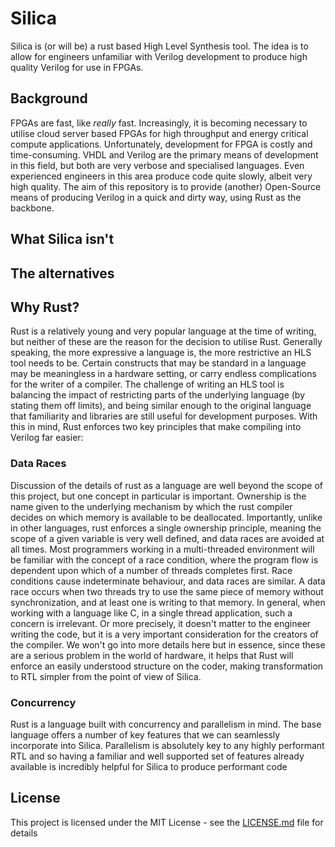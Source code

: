 # Silica

Silica is (or will be) a rust based High Level Synthesis tool. The idea is to allow for engineers unfamiliar with Verilog development to produce high quality Verilog for use in FPGAs.

## Background

FPGAs are fast, like *really* fast. Increasingly, it is becoming necessary to utilise cloud server based FPGAs for high throughput and energy critical compute applications. Unfortunately, development for FPGA is costly and time-consuming. VHDL and Verilog are the primary means of development in this field, but both are very verbose and specialised languages. Even experienced engineers in this area produce code quite slowly, albeit very high quality. The aim of this repository is to provide (another) Open-Source means of producing Verilog in a quick and dirty way, using Rust as the backbone.

## What Silica isn't

## The alternatives

## Why Rust?

Rust is a relatively young and very popular language at the time of writing, but neither of these are the reason for the decision to utilise Rust. Generally speaking, the more expressive a language is, the more restrictive an HLS tool needs to be. Certain constructs that may be standard in a language may be meaningless in a hardware setting, or carry endless complications for the writer of a compiler. The challenge of writing an HLS tool is balancing the impact of restricting parts of the underlying language (by stating them off limits), and being similar enough to the original language that familiarity and libraries are still useful for development purposes. With this in mind, Rust enforces two key principles that make compiling into Verilog far easier:

### Data Races

Discussion of the details of rust as a language are well beyond the scope of this project, but one concept in particular is important. Ownership is the name given to the underlying mechanism by which the rust compiler decides on which memory is available to be deallocated. Importantly, unlike in other languages, rust enforces a single ownership principle, meaning the scope of a given variable is very well defined, and data races are avoided at all times. Most programmers working in a multi-threaded environment will be familiar with the concept of a race condition, where the program flow is dependent upon which of a number of threads completes first. Race conditions cause indeterminate behaviour, and data races are similar. A data race occurs when two threads try to use the same piece of memory without synchronization, and at least one is writing to that memory. In general, when working with a language like C, in a single thread application, such a concern is irrelevant. Or more precisely, it doesn't matter to the engineer writing the code, but it is a very important consideration for the creators of the compiler. We won't go into more details here but in essence, since these are a serious problem in the world of hardware, it helps that Rust will enforce an easily understood structure on the coder, making transformation to RTL simpler from the point of view of Silica.

### Concurrency

Rust is a language built with concurrency and parallelism in mind. The base language offers a number of key features that we can seamlessly incorporate into Silica. Parallelism is absolutely key to any highly performant RTL and so having a familiar and well supported set of features already available is incredibly helpful for Silica to produce performant code

## License

This project is licensed under the MIT License - see the [LICENSE.md](LICENSE.md) file for details
